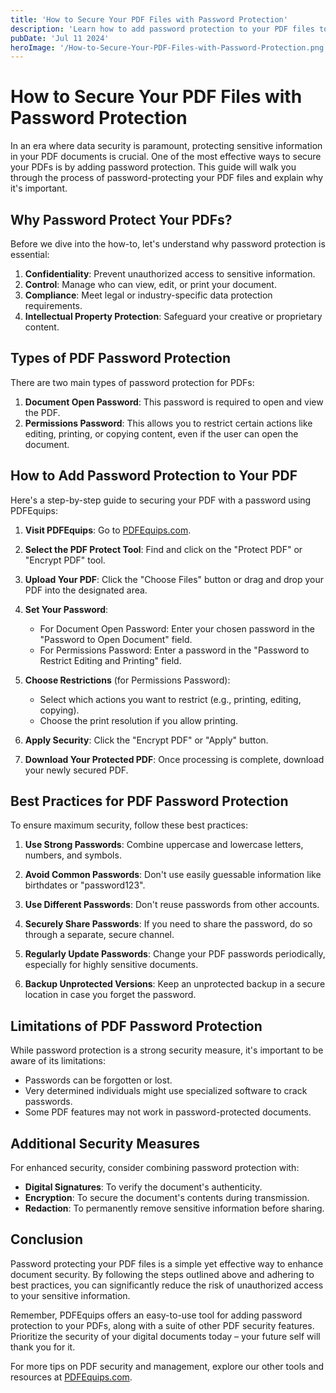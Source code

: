 ```yaml
---
title: 'How to Secure Your PDF Files with Password Protection'
description: 'Learn how to add password protection to your PDF files to enhance document security and control access'
pubDate: 'Jul 11 2024'
heroImage: '/How-to-Secure-Your-PDF-Files-with-Password-Protection.png'
---
```


# How to Secure Your PDF Files with Password Protection

In an era where data security is paramount, protecting sensitive information in your PDF documents is crucial. One of the most effective ways to secure your PDFs is by adding password protection. This guide will walk you through the process of password-protecting your PDF files and explain why it's important.

## Why Password Protect Your PDFs?

Before we dive into the how-to, let's understand why password protection is essential:

1. **Confidentiality**: Prevent unauthorized access to sensitive information.
2. **Control**: Manage who can view, edit, or print your document.
3. **Compliance**: Meet legal or industry-specific data protection requirements.
4. **Intellectual Property Protection**: Safeguard your creative or proprietary content.

## Types of PDF Password Protection

There are two main types of password protection for PDFs:

1. **Document Open Password**: This password is required to open and view the PDF.
2. **Permissions Password**: This allows you to restrict certain actions like editing, printing, or copying content, even if the user can open the document.

## How to Add Password Protection to Your PDF

Here's a step-by-step guide to securing your PDF with a password using PDFEquips:

1. **Visit PDFEquips**: Go to [PDFEquips.com](https://www.pdfequips.com).

2. **Select the PDF Protect Tool**: Find and click on the "Protect PDF" or "Encrypt PDF" tool.

3. **Upload Your PDF**: Click the "Choose Files" button or drag and drop your PDF into the designated area.

4. **Set Your Password**: 
   - For Document Open Password: Enter your chosen password in the "Password to Open Document" field.
   - For Permissions Password: Enter a password in the "Password to Restrict Editing and Printing" field.

5. **Choose Restrictions** (for Permissions Password):
   - Select which actions you want to restrict (e.g., printing, editing, copying).
   - Choose the print resolution if you allow printing.

6. **Apply Security**: Click the "Encrypt PDF" or "Apply" button.

7. **Download Your Protected PDF**: Once processing is complete, download your newly secured PDF.

## Best Practices for PDF Password Protection

To ensure maximum security, follow these best practices:

1. **Use Strong Passwords**: Combine uppercase and lowercase letters, numbers, and symbols.

2. **Avoid Common Passwords**: Don't use easily guessable information like birthdates or "password123".

3. **Use Different Passwords**: Don't reuse passwords from other accounts.

4. **Securely Share Passwords**: If you need to share the password, do so through a separate, secure channel.

5. **Regularly Update Passwords**: Change your PDF passwords periodically, especially for highly sensitive documents.

6. **Backup Unprotected Versions**: Keep an unprotected backup in a secure location in case you forget the password.

## Limitations of PDF Password Protection

While password protection is a strong security measure, it's important to be aware of its limitations:

- Passwords can be forgotten or lost.
- Very determined individuals might use specialized software to crack passwords.
- Some PDF features may not work in password-protected documents.

## Additional Security Measures

For enhanced security, consider combining password protection with:

- **Digital Signatures**: To verify the document's authenticity.
- **Encryption**: To secure the document's contents during transmission.
- **Redaction**: To permanently remove sensitive information before sharing.

## Conclusion

Password protecting your PDF files is a simple yet effective way to enhance document security. By following the steps outlined above and adhering to best practices, you can significantly reduce the risk of unauthorized access to your sensitive information.

Remember, PDFEquips offers an easy-to-use tool for adding password protection to your PDFs, along with a suite of other PDF security features. Prioritize the security of your digital documents today – your future self will thank you for it.

For more tips on PDF security and management, explore our other tools and resources at [PDFEquips.com](https://www.pdfequips.com).